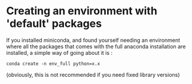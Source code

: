 # Creating an environment with 'default' packages
If you installed miniconda, and found yourself needing an environment where all the packages that comes with the full anaconda installation are installed, a simple way of going about it is :

`conda create -n env_full python=x.x`

(obviously, this is not recommended if you need fixed library versions)
